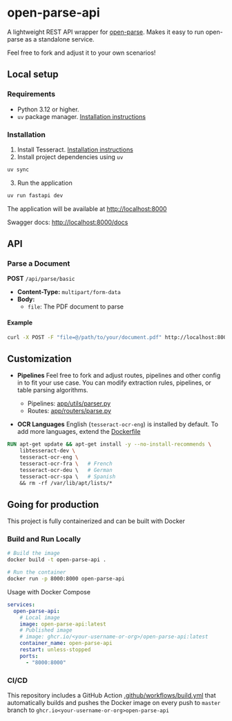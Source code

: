 # open-parse-api

A lightweight REST API wrapper for [open-parse](https://github.com/Filimoa/open-parse).
Makes it easy to run open-parse as a standalone service.

Feel free to fork and adjust it to your own scenarios!

## Local setup

### Requirements

- Python 3.12 or higher.
- `uv` package manager. [Installation instructions](https://docs.astral.sh/uv/getting-started/installation/)

### Installation

1. Install Tesseract. [Installation instructions](https://tesseract-ocr.github.io/tessdoc/Installation.html)
2. Install project dependencies using `uv`

```bash
uv sync
```

3. Run the application

```bash
uv run fastapi dev
```

The application will be available at <http://localhost:8000>

Swagger docs: <http://localhost:8000/docs>

## API

### Parse a Document

**POST** `/api/parse/basic`

- **Content-Type:** `multipart/form-data`
- **Body:**
  - `file`: The PDF document to parse

#### Example

```bash
curl -X POST -F "file=@/path/to/your/document.pdf" http://localhost:8000/api/parse/basic
```

## Customization

- **Pipelines**
Feel free to fork and adjust routes, pipelines and other config in to fit your use case.
You can modify extraction rules, pipelines, or table parsing algorithms.
  - Pipelines: [app/utils/parser.py](app/utils/parser.py)
  - Routes: [app/routers/parse.py](app/routers/parse.py)

- **OCR Languages**
English (`tesseract-ocr-eng`) is installed by default.
To add more languages, extend the [Dockerfile](Dockerfile)

```Dockerfile
RUN apt-get update && apt-get install -y --no-install-recommends \
    libtesseract-dev \
    tesseract-ocr-eng \
    tesseract-ocr-fra \   # French
    tesseract-ocr-deu \   # German
    tesseract-ocr-spa \   # Spanish
    && rm -rf /var/lib/apt/lists/*
```

## Going for production

This project is fully containerized and can be built with Docker

### Build and Run Locally

```bash
# Build the image
docker build -t open-parse-api .

# Run the container
docker run -p 8000:8000 open-parse-api
```

Usage with Docker Compose

```yaml
services:
  open-parse-api:
    # Local image
    image: open-parse-api:latest
    # Published image
    # image: ghcr.io/<your-username-or-org>/open-parse-api:latest
    container_name: open-parse-api
    restart: unless-stopped
    ports:
      - "8000:8000"
```

### CI/CD

This repository includes a GitHub Action [.github/workflows/build.yml](.github/workflows/build.yml) that automatically builds and pushes the Docker image on every push to `master` branch to `ghcr.io<your-username-or-org>open-parse-api`
